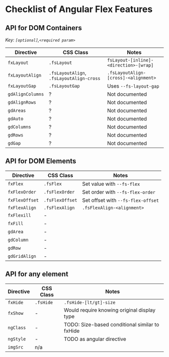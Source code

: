 # Checklist of Angular Flex Features

## API for DOM Containers

_Key: `[optional]`,`<required param>`_

| Directive  | CSS Class   | Notes |
|------------|-------------|-------|
| `fxLayout` | `.fsLayout` |  `fsLayout-[inline]-<direction>-[wrap]`     |
| `fxLayoutAlign` | `.fsLayoutAlign`, `.fsLayoutAlign-cross` |  `.fsLayoutAlign-[cross]-<alignment>`|
| `fxLayoutGap` | `.fsLayoutGap` | Uses `--fs-layout-gap` |
| `gdAlignColumns` | ? | Not documented |
| `gdAlignRows` | ? | Not documented |
| `gdAreas` | ? | Not documented |
| `gdAuto` | ? | Not documented |
| `gdColumns` | ? | Not documented |
| `gdRows` | ? | Not documented |
| `gdGap` | ? | Not documented |

## API for DOM Elements

| Directive  | CSS Class   | Notes |
|------------|-------------|-------|
| `fxFlex` | `.fsFlex` | Set value with `--fs-flex` |
| `fxFlexOrder` | `.fsFlexOrder` | Set order with `--fs-flex-order` |
| `fxFlexOffset` | `.fsFlexOffset` | Set offset with `--fs-flex-offset` |
| `fxFlexAlign` | `.fsFlexAlign` | `.fsFlexAlign-<alignment>` |
| `fxFlexill` | - | |
| `fxFill` | - | |
| `gdArea` | - | |
| `gdColumn` | - | |
| `gdRow` | - | |
| `gdGridAlign` | - | |

## API for any element

| Directive | CSS Class | Notes |
|-----------|-----------|-------|
| `fxHide` | `.fsHide` | `.fsHide-[lt/gt]-size` |
| `fxShow` | - | Would require knowing original display type |
| `ngClass` | - | TODO: Size-based conditional similar to fxHide |
| `ngStyle` | - | TODO as angular directive |
| `imgSrc` | n/a |  |
